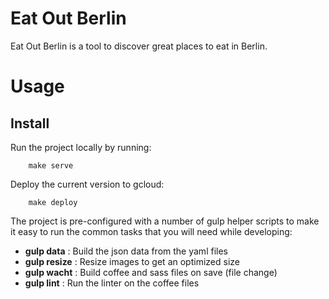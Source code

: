 
# Eat Out Berlin

Eat Out Berlin is a tool to discover great places to eat in Berlin.


# Usage

## Install

Run the project locally by running:

```
    make serve
```

Deploy the current version to gcloud:

```
    make deploy
```

The project is pre-configured with a number of gulp helper scripts to make it easy to
run the common tasks that you will need while developing:

* **gulp data** : Build the json data from the yaml files
* **gulp resize** : Resize images to get an optimized size
* **gulp wacht** : Build coffee and sass files on save (file change)
* **gulp lint** : Run the linter on the coffee files
